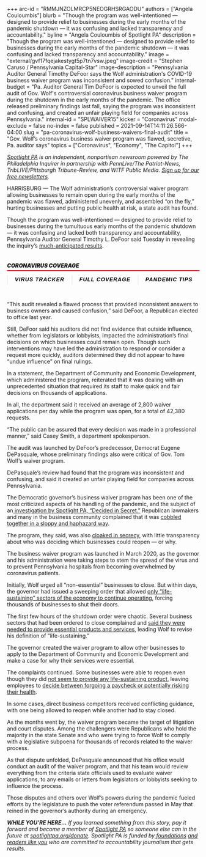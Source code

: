 +++
arc-id = "RMMJNZOLMRCP5NEOGRHSRGAODU"
authors = ["Angela Couloumbis"]
blurb = "Though the program was well-intentioned — designed to provide relief to businesses during the early months of the pandemic shutdown — it was confusing and lacked transparency and accountability."
byline = "Angela Couloumbis of Spotlight PA"
description = "Though the program was well-intentioned — designed to provide relief to businesses during the early months of the pandemic shutdown — it was confusing and lacked transparency and accountability."
image = "external/gvf17fqejakestygt5p7tn7vsw.jpeg"
image-credit = "Stephen Caruso / Pennsylvania Capital-Star"
image-description = "Pennsylvania Auditor General Timothy DeFoor says the Wolf administration's COVID-19 business waiver program was inconsistent and sowed confusion."
internal-budget = "Pa. Auditor General Tim DeFoor is expected to unveil the full audit of Gov. Wolf's controversial coronavirus business waiver program during the shutdown in the early months of the pandemic. The office released preliminary findings last fall, saying the program was inconsistent and confusing, and created an unfair playing field for companies across Pennsylvania."
internal-id = "SPLWAIVER15"
kicker = "Coronavirus"
modal-exclude = false
no-index = false
published = 2021-09-14T14:11:26.566-04:00
slug = "pa-coronavirus-wolf-business-waivers-final-audit"
title = "Gov. Wolf’s coronavirus business waiver program was flawed, secretive, Pa. auditor says"
topics = ["Coronavirus", "Economy", "The Capitol"]
+++

<a href="https://www.spotlightpa.org/"><i>Spotlight PA</i></a><i> is an independent, nonpartisan newsroom powered by The Philadelphia Inquirer in partnership with PennLive/The Patriot-News, TribLIVE/Pittsburgh Tribune-Review, and WITF Public Media. </i><a href="https://www.spotlightpa.org/newsletters"><i>Sign up for our free newsletters</i></a><i>.</i>

HARRISBURG — The Wolf administration’s controversial waiver program allowing businesses to remain open during the early months of the pandemic was flawed, administered unevenly, and assembled “on the fly,” hurting businesses and putting public health at risk, a state audit has found.

Though the program was well-intentioned — designed to provide relief to businesses during the tumultuous early months of the pandemic shutdown — it was confusing and lacked both transparency and accountability, Pennsylvania Auditor General Timothy L. DeFoor said Tuesday in revealing the inquiry’s <a href="https://www.paauditor.gov/Media/Default/Reports/DCEDAuditReport091421.pdf" target="_blank">much-anticipated results</a>.

<div data-type="header" class="card paragraph-spacing collection-item card-embedded-content" style="width:100%"> <div class=""> <h5 class="bold h5 pad pad-top pad-md" style="padding: 15px 0px;font-size: 16px;line-height: 1.13;letter-spacing: -.1px;font-weight: 700;"><div class="" style="
    border-style: solid;
    border-width: 0 0 2px 0;
    border-color: #FF0017;
    margin-bottom: 10px;
"> <div class="" style="
    margin-bottom: 5px;
    font-size: 14px;
    line-height: 1;
    letter-spacing: normal;
    font-weight: 900;
    text-transform: uppercase;
">Coronavirus Coverage</div> </div>
<div class="pg-threebutton-wrapper text-center" style="text-align: center;display: -webkit-box;display: -ms-flexbox;display: flex;-webkit-box-pack: justify;-ms-flex-pack: justify;justify-content: space-between;">
    <a data-link-type="article-embed-coronavirus-links" href="https://www.inquirer.com/health/coronavirus/inq/coronavirus-covid-19-pandemic-numbers-pennsylvania-new-jersey-20200319.html" class="pg-threebutton-toggle" style="-webkit-box-flex: 1;-ms-flex: 1 1 auto;flex: 1 1 auto;text-align: center;padding: 5px 15px;font-family: &quot;Gotham Narrow SSm A&quot;, &quot;Gotham Narrow SSm B&quot;, &quot;Gotham Narrow Ssm&quot;, &quot;Arial&quot;, sans-serif;color: #000;font-weight: bold;letter-spacing: 0.08em;text-transform: uppercase;font-size: 14px;cursor: pointer;text-decoration: none;-webkit-user-select: none;-moz-user-select: none;-ms-user-select: none;user-select: none;border-left: 2px solid #eee;">
        VIRUS TRACKER
    </a>
    <a data-link-type="article-embed-coronavirus-links" href="https://inquirer.com/coronavirus" class="pg-threebutton-toggle" style="-webkit-box-flex: 1;-ms-flex: 1 1 auto;flex: 1 1 auto;text-align: center;padding: 5px 15px;font-family: &quot;Gotham Narrow SSm A&quot;, &quot;Gotham Narrow SSm B&quot;, &quot;Gotham Narrow Ssm&quot;, &quot;Arial&quot;, sans-serif;color: #000;font-weight: bold;letter-spacing: 0.08em;text-transform: uppercase;font-size: 14px;cursor: pointer;text-decoration: none;-webkit-user-select: none;-moz-user-select: none;-ms-user-select: none;user-select: none;border-left: 2px solid #eee;">
        FULL COVERAGE
    </a>
    <a data-link-type="article-embed-coronavirus-links" href="https://www.inquirer.com/covid-tips/" class="pg-threebutton-toggle" style="-webkit-box-flex: 1;-ms-flex: 1 1 auto;flex: 1 1 auto;text-align: center;padding: 5px 15px;font-family: &quot;Gotham Narrow SSm A&quot;, &quot;Gotham Narrow SSm B&quot;, &quot;Gotham Narrow Ssm&quot;, &quot;Arial&quot;, sans-serif;color: #000;font-weight: bold;letter-spacing: 0.08em;text-transform: uppercase;font-size: 14px;cursor: pointer;text-decoration: none;-webkit-user-select: none;-moz-user-select: none;-ms-user-select: none;user-select: none;border-left: 2px solid #eee;">
        PANDEMIC TIPS
    </a>
</div>
</h5> </div> </div>


“This audit revealed a flawed process that provided inconsistent answers to business owners and caused confusion,” said DeFoor, a Republican elected to office last year.

Still, DeFoor said his auditors did not find evidence that outside influence, whether from legislators or lobbyists, impacted the administration’s final decisions on which businesses could remain open. Though such interventions may have led the administration to respond or consider a request more quickly, auditors determined they did not appear to have “undue influence” on final rulings.

In a statement, the Department of Community and Economic Development, which administered the program, reiterated that it was dealing with an unprecedented situation that required its staff to make quick and fair decisions on thousands of applications.

In all, the department said it received an average of 2,800 waiver applications per day while the program was open, for a total of 42,380 requests.

“The public can be assured that every decision was made in a professional manner,” said Casey Smith, a department spokesperson.

<script src="https://www.spotlightpa.org/embed.js" async></script><div data-spl-embed-version="1" data-spl-src="https://www.spotlightpa.org/embeds/newsletter/"></div>

The audit was launched by DeFoor’s predecessor, Democrat Eugene DePasquale, whose preliminary findings also were critical of Gov. Tom Wolf’s waiver program.

DePasquale’s review had found that the program was inconsistent and confusing, and said it created an unfair playing field for companies across Pennsylvania.

The Democratic governor’s business waiver program has been one of the most criticized aspects of his handling of the pandemic, and the subject of an<a href="https://www.spotlightpa.org/series/decided-in-secret/"> investigation by Spotlight PA, “Decided in Secret.”</a> Republican lawmakers and many in the business community complained that it was <a href="https://www.spotlightpa.org/news/2020/06/coronavirus-business-waivers-pennsylvania-shutdown-governor-tom-wolf/">cobbled together in a sloppy and haphazard way</a>.

The program, they said, was also <a href="https://www.spotlightpa.org/news/2020/05/pennsylvania-business-waivers-revoked-coronavirus-shutdown/">cloaked in secrecy</a>, with little transparency about who was deciding which businesses could reopen — or why.

The business waiver program was launched in March 2020, as the governor and his administration were taking steps to stem the spread of the virus and to prevent Pennsylvania hospitals from becoming overwhelmed by coronavirus patients.

Initially, Wolf urged all “non-essential” businesses to close. But within days, the governor had issued a sweeping order that allowed <a href="https://www.spotlightpa.org/news/2020/03/pennsylvania-shutdown-lifesustaining-businesses-tom-wolf-shut-down/">only “life-sustaining” sectors of the economy to continue operating</a>, forcing thousands of businesses to shut their doors.

The first few hours of the shutdown order were chaotic. Several business sectors that had been ordered to close complained and <a href="https://www.spotlightpa.org/news/2020/03/wolf-coronavirus-shutdown-businesses/">said they were needed to provide essential products and services</a>, leading Wolf to revise his definition of “life-sustaining.”

<script src="https://www.spotlightpa.org/embed.js" async></script><div data-spl-embed-version="1" data-spl-src="https://www.spotlightpa.org/embeds/donate/?teaser_text=If%20you%20learned%20something%20from%20this%20report%2C%20pay%20it%20forward%20and%20become%20a%20member%20of%20Spotlight%20PA%20so%20someone%20else%20can%20in%20the%20future."></div>


The governor created the waiver program to allow other businesses to apply to the Department of Community and Economic Development and make a case for why their services were essential.

The complaints continued. Some businesses were able to reopen even though they did <a href="https://www.spotlightpa.org/news/2020/03/pennsylvania-pa-coronavirus-business-shutdown-waiver-tom-wolf-joe-scarnati/">not seem to provide any life-sustaining product</a>, leaving employees to <a href="https://www.spotlightpa.org/news/2020/04/pennsylvania-coronavirus-essential-life-sustaining-business-worker-fears/">decide between forgoing a paycheck or potentially risking their health</a>.

In some cases, direct business competitors received conflicting guidance, with one being allowed to reopen while another had to stay closed.

As the months went by, the waiver program became the target of litigation and court disputes. Among the challengers were Republicans who hold the majority in the state Senate and who were trying to force Wolf to comply with a legislative subpoena for thousands of records related to the waiver process.

As that dispute unfolded, DePasquale announced that his office would conduct an audit of the waiver program, and that his team would review everything from the criteria state officials used to evaluate waiver applications, to any emails or letters from legislators or lobbyists seeking to influence the process.

Those disputes and others over Wolf’s powers during the pandemic fueled efforts by the legislature to push the voter referendum passed in May that reined in the governor’s authority during an emergency.

<i><b>WHILE YOU’RE HERE...</b></i><i> If you learned something from this story, pay it forward and become a member of </i><a href="https://www.spotlightpa.org/"><i>Spotlight PA</i></a><i> so someone else can in the future at </i><a href="http://spotlightpa.org/donate"><i>spotlightpa.org/donate</i></a><i>. Spotlight PA is funded by</i><a href="https://www.spotlightpa.org/support"><i> foundations</i></a><i> </i><a href="https://www.spotlightpa.org/support"><i>and readers like you</i></a><i> who are committed to accountability journalism that gets results.</i>
